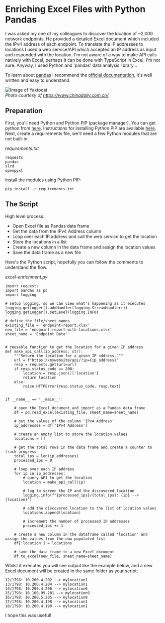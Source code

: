 # Enriching Excel Files with Python Pandas

I was asked my one of my colleagues to discover the location of ~2,000 network endpoints.  He provided a detailed Excel document which included the IPv4 address of each endpoint.  To translate the IP addresses to locations I used a web service/API which accepted an IP address as input and responded with the location.  I'm not aware of a way to make API calls natively with Excel, perhaps it can be done with TypeScript in Excel, I'm not sure. Anyway, I used Python and 'pandas' data analysis library...

To learn about <a href="https://pandas.pydata.org/" target="_blank">pandas</a> I recommend the <a href="https://pandas.pydata.org/docs/index.html" target="_blank">official documentation</a>, it's well written and easy to understand. 


![Image of Yaktocat](https://miro.medium.com/max/700/1*fdZiokZzHRCkoMLgrn0tpw.jpeg)
<br>*Photo courtesy of https://www.chinadaily.com.cn/*

## Preparation

First, you'll need Python and Python PIP (package manager).  You can get python from <a href="https://www.python.org/downloads/" target="_blank">here</a>.  Instructions for installing Python PIP are available <a href="https://pip.pypa.io/en/stable/installing/" target="_blank">here</a>.  Next, create a requirements file, we'll need a few Python modules that are not built-in:

*requirements.txt*
```
requests
pandas
xlrd
openpyxl
```

Install the modules using Python PIP:

```pip install -r requirements.txt```

## The Script

High level process:

- Open Excel file as Pandas data frame
- Get the data from the IPv4 Address column
- Loop over each IP address and call the web service to get the location
- Store the locations in a list
- Create a new column in the data frame and assign the location values
- Save the data frame as a new file

Here's the Python script, hopefully you can follow the comments to understand the flow.  

*excel-enrichment.py*
```
import requests
import pandas as pd
import logging

# setup logging, so we can view what's happening as it executes
logging.getLogger().addHandler(logging.StreamHandler())
logging.getLogger().setLevel(logging.INFO)

# define the file/sheet names
existing_file = 'endpoint-report.xlsx'
new_file = 'endpoint-report-with-locations.xlsx'
sheet_name = 'Endpoint Data'


# reusable function to get the location for a given IP address
def make_api_call(ip_address: str):
    """Return the location for a given IP address."""
    url = f"https://mywebsite/api/?ip={ip_address}"
    resp = requests.get(url=url)
    if resp.status_code == 200:
        location = resp.json()['location']
        return location
    else:
        raise HTTPError(resp.status_code, resp.text)


if __name__ == '__main__':

    # open the Excel document and import as a Pandas data frame
    df = pd.read_excel(existing_file, sheet_name=sheet_name)

    # get the values of the column 'IPv4 Address'
    ip_addresses = df['IPv4 Address']

    # create an empty list to store the location values
    locations = []

    # get the total rows in the data frame and create a counter to track progress
    total_ips = len(ip_addresses)
    processed_ips = 0

    # loop over each IP address
    for ip in ip_addresses:
        # query API to get the location
        location = make_api_call(ip)

        # log to screen the IP and the discovered location
        logging.info(f"{processed_ips}/{total_ips}: {ip} --> {location}")

        # add the discovered location to the list of location values
        locations.append(location)

        # increment the number of processed IP addresses
        processed_ips += 1

    # create a new column in the dataframe called 'location' and assign the values from the now populated list
    df['location'] = locations

    # save the data frame to a new Excel document
    df.to_excel(new_file, sheet_name=sheet_name)

```

Whilst it executes you will see output like the example below, and a new Excel document will be created in the same folder as your script:

```
12/1798: 10.200.4.202 --> mylocation1
13/1798: 10.200.4.204 --> mylocation1
14/1798: 10.200.4.206 --> mylocation6
15/1798: 10.100.99.201 --> mylocation9
16/1798: 10.200.5.205 --> mylocation8
17/1798: 10.200.4.198 --> mylocation1
18/1798: 10.200.4.199 --> mylocation1
```

I hope this was useful!
